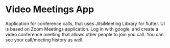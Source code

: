 # Video Meetings App

Application for conference calls, that uses JitsiMeeting Library for flutter.
UI is based on Zoom Meetings application.
Log in with google, and create a video conference meeting that allows other people to join you call.
You can see your call/meeting history as well.





